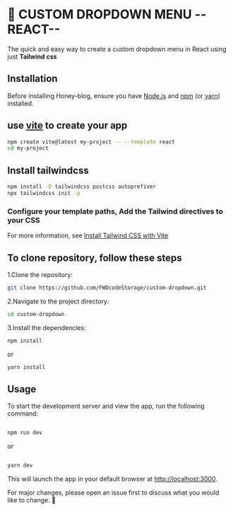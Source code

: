 # :pushpin: **CUSTOM DROPDOWN MENU** --REACT--

The quick and easy way to create a custom dropdown menu in React using just **Tailwind css**

## Installation

Before installing Honey-blog, ensure you have [Node.js](https://nodejs.org) and [npm](https://www.npmjs.com/) (or [yarn](https://yarnpkg.com/)) installed.

## use [vite]('https://vitejs.dev/guide/') to create your app

```bash
npm create vite@latest my-project -- --template react
cd my-project

```

## Install **tailwindcss**

```bash
npm install -D tailwindcss postcss autoprefixer
npx tailwindcss init -p

```

### Configure your template paths, Add the Tailwind directives to your CSS

For more information, see [Install Tailwind CSS with Vite](https://tailwindcss.com/docs/guides/vite)

## To clone repository, follow these steps  

1.Clone the repository:

```bash
git clone https://github.com/FWDcodeStorage/custom-dropdown.git

```

2.Navigate to the project directory:

```bash
cd custom-dropdown

```

3.Install the dependencies:

```bash
npm install

```

or

```bash
yarn install

```

## Usage

To start the development server and view the app, run the following command:

```bash

npm run dev

```

or

```bash

yarn dev

```

This will launch the app in your default browser at [http://localhost:3000](/).

For major changes, please open an issue first
to discuss what you would like to change. :information_desk_person:
